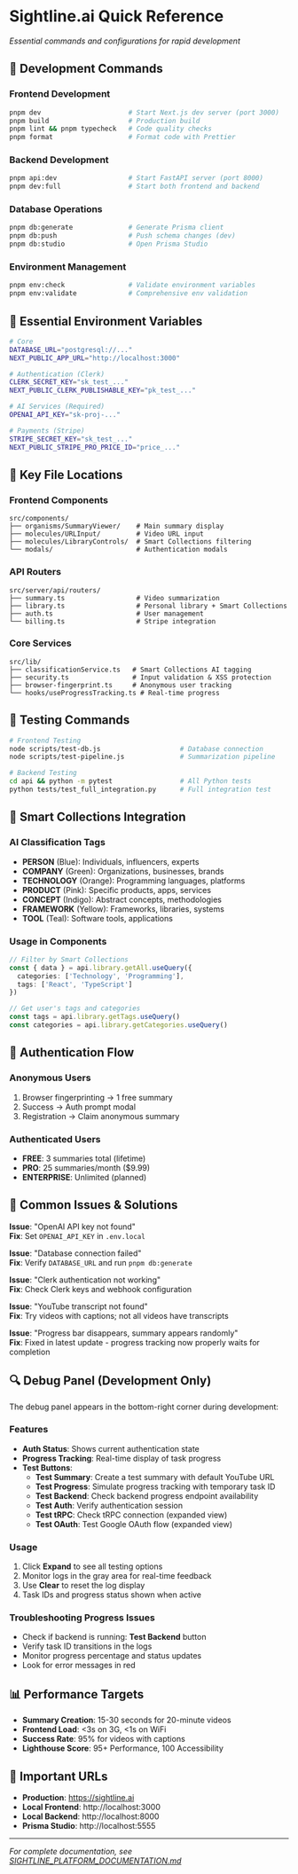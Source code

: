 # Sightline.ai Quick Reference

*Essential commands and configurations for rapid development*

## 🚀 Development Commands

### Frontend Development
```bash
pnpm dev                      # Start Next.js dev server (port 3000)
pnpm build                    # Production build
pnpm lint && pnpm typecheck   # Code quality checks
pnpm format                   # Format code with Prettier
```

### Backend Development
```bash
pnpm api:dev                  # Start FastAPI server (port 8000)
pnpm dev:full                 # Start both frontend and backend
```

### Database Operations
```bash
pnpm db:generate              # Generate Prisma client
pnpm db:push                  # Push schema changes (dev)
pnpm db:studio                # Open Prisma Studio
```

### Environment Management
```bash
pnpm env:check                # Validate environment variables
pnpm env:validate             # Comprehensive env validation
```

## 🔧 Essential Environment Variables

```bash
# Core
DATABASE_URL="postgresql://..."
NEXT_PUBLIC_APP_URL="http://localhost:3000"

# Authentication (Clerk)
CLERK_SECRET_KEY="sk_test_..."
NEXT_PUBLIC_CLERK_PUBLISHABLE_KEY="pk_test_..."

# AI Services (Required)
OPENAI_API_KEY="sk-proj-..."

# Payments (Stripe)
STRIPE_SECRET_KEY="sk_test_..."
NEXT_PUBLIC_STRIPE_PRO_PRICE_ID="price_..."
```

## 📁 Key File Locations

### Frontend Components
```
src/components/
├── organisms/SummaryViewer/    # Main summary display
├── molecules/URLInput/         # Video URL input
├── molecules/LibraryControls/  # Smart Collections filtering
└── modals/                     # Authentication modals
```

### API Routers
```
src/server/api/routers/
├── summary.ts                  # Video summarization
├── library.ts                  # Personal library + Smart Collections
├── auth.ts                     # User management
└── billing.ts                  # Stripe integration
```

### Core Services
```
src/lib/
├── classificationService.ts   # Smart Collections AI tagging
├── security.ts                # Input validation & XSS protection
├── browser-fingerprint.ts     # Anonymous user tracking
└── hooks/useProgressTracking.ts # Real-time progress
```

## 🧪 Testing Commands

```bash
# Frontend Testing
node scripts/test-db.js                    # Database connection
node scripts/test-pipeline.js              # Summarization pipeline

# Backend Testing  
cd api && python -m pytest                 # All Python tests
python tests/test_full_integration.py      # Full integration test
```

## 🎯 Smart Collections Integration

### AI Classification Tags
- **PERSON** (Blue): Individuals, influencers, experts
- **COMPANY** (Green): Organizations, businesses, brands  
- **TECHNOLOGY** (Orange): Programming languages, platforms
- **PRODUCT** (Pink): Specific products, apps, services
- **CONCEPT** (Indigo): Abstract concepts, methodologies
- **FRAMEWORK** (Yellow): Frameworks, libraries, systems
- **TOOL** (Teal): Software tools, applications

### Usage in Components
```typescript
// Filter by Smart Collections
const { data } = api.library.getAll.useQuery({
  categories: ['Technology', 'Programming'],
  tags: ['React', 'TypeScript']
})

// Get user's tags and categories
const tags = api.library.getTags.useQuery()
const categories = api.library.getCategories.useQuery()
```

## 🔐 Authentication Flow

### Anonymous Users
1. Browser fingerprinting → 1 free summary
2. Success → Auth prompt modal
3. Registration → Claim anonymous summary

### Authenticated Users
- **FREE**: 3 summaries total (lifetime)
- **PRO**: 25 summaries/month ($9.99)
- **ENTERPRISE**: Unlimited (planned)

## 🚨 Common Issues & Solutions

**Issue**: "OpenAI API key not found"  
**Fix**: Set `OPENAI_API_KEY` in `.env.local`

**Issue**: "Database connection failed"  
**Fix**: Verify `DATABASE_URL` and run `pnpm db:generate`

**Issue**: "Clerk authentication not working"  
**Fix**: Check Clerk keys and webhook configuration

**Issue**: "YouTube transcript not found"  
**Fix**: Try videos with captions; not all videos have transcripts

**Issue**: "Progress bar disappears, summary appears randomly"  
**Fix**: Fixed in latest update - progress tracking now properly waits for completion

## 🔍 Debug Panel (Development Only)

The debug panel appears in the bottom-right corner during development:

### Features
- **Auth Status**: Shows current authentication state
- **Progress Tracking**: Real-time display of task progress
- **Test Buttons**:
  - **Test Summary**: Create a test summary with default YouTube URL
  - **Test Progress**: Simulate progress tracking with temporary task ID
  - **Test Backend**: Check backend progress endpoint availability
  - **Test Auth**: Verify authentication session
  - **Test tRPC**: Check tRPC connection (expanded view)
  - **Test OAuth**: Test Google OAuth flow (expanded view)

### Usage
1. Click **Expand** to see all testing options
2. Monitor logs in the gray area for real-time feedback
3. Use **Clear** to reset the log display
4. Task IDs and progress status shown when active

### Troubleshooting Progress Issues
- Check if backend is running: **Test Backend** button
- Verify task ID transitions in the logs
- Monitor progress percentage and status updates
- Look for error messages in red

## 📊 Performance Targets

- **Summary Creation**: 15-30 seconds for 20-minute videos
- **Frontend Load**: <3s on 3G, <1s on WiFi  
- **Success Rate**: 95% for videos with captions
- **Lighthouse Score**: 95+ Performance, 100 Accessibility

## 🔗 Important URLs

- **Production**: https://sightline.ai
- **Local Frontend**: http://localhost:3000
- **Local Backend**: http://localhost:8000
- **Prisma Studio**: http://localhost:5555

---

*For complete documentation, see [SIGHTLINE_PLATFORM_DOCUMENTATION.md](SIGHTLINE_PLATFORM_DOCUMENTATION.md)*